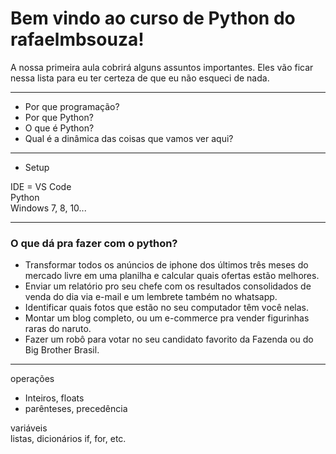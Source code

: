 # Bem vindo ao curso de Python do rafaelmbsouza!

A nossa primeira aula cobrirá alguns assuntos importantes. Eles vão ficar nessa lista para eu ter certeza de que eu não esqueci de nada.

---
* Por que programação?
* Por que Python?
* O que é Python?
* Qual é a dinâmica das coisas que vamos ver aqui?
---
* Setup

IDE = VS Code  
Python  
Windows 7, 8, 10...

---
### O que dá pra fazer com o python?

- Transformar todos os anúncios de iphone dos últimos três meses do mercado livre em uma planilha e calcular quais ofertas estão melhores.
- Enviar um relatório pro seu chefe com os resultados consolidados de venda do dia via e-mail e um lembrete também no whatsapp.
- Identificar quais fotos que estão no seu computador têm você nelas.
- Montar um blog completo, ou um e-commerce pra vender figurinhas raras do naruto.
- Fazer um robô para votar no seu candidato favorito da Fazenda ou do Big Brother Brasil.

---
operações  
- Inteiros, floats  
- parênteses, precedência

variáveis  
listas, dicionários
if, for, etc.